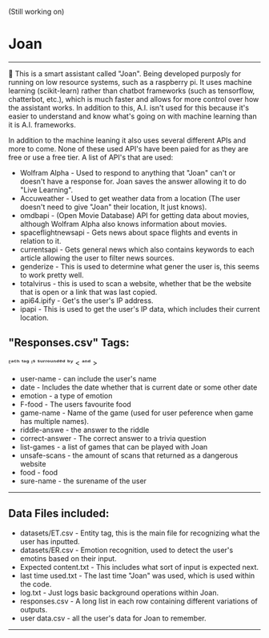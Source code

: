 (Still working on)

# Joan
______________________________________________________________________________________________________________
🤖 This is a smart assistant called "Joan". Being developed purposly for running on low resource systems, such as a raspberry pi. It uses machine learning (scikit-learn) rather than chatbot frameworks (such as tensorflow, chatterbot, etc.), which is much faster and allows for more control over how the assistant works. In addition to this, A.I. isn't used for this because it's easier to understand and know what's going on with machine learning than it is A.I. frameworks.

In addition to the machine leaning it also uses several different APIs and more to come. None of these used API's have been paied for as they are free or use a free tier. A list of API's that are used:
- Wolfram  Alpha - Used to respond to anything that "Joan" can't or doesn't have a response for. Joan saves the answer allowing it to do "Live Learning".
- Accuweather - Used to get weather data from a location (The user doesn't need to give "Joan" their location, It just knows).
- omdbapi - (Open Movie Database) API for getting data about movies, although Wolfram Alpha also knows information about movies.
- spaceflightnewsapi - Gets news about space flights and events in relation to it.
- currentsapi - Gets general news which also contains keywords to each article allowing the user to filter news sources.
- genderize - This is used to determine what gener the user is, this seems to work pretty well.
- totalvirus - this is used to scan a website, whether that be the website that is open or a link that was last copied.
- api64.ipify - Get's the user's IP address.
- ipapi - This is used to get the user's IP data, which includes their current location.



## "Responses.csv" Tags:
ᴱᵃᶜʰ ᵗᵃᵍ ᶦˢ ˢᵘʳʳᵒᵘⁿᵈᵉᵈ ᵇʸ < ᵃⁿᵈ >

- user-name - can include the user's name
- date - Includes the date whether that is current date or some other date
- emotion - a type of emotion
- F-food - The users favourite food
- game-name - Name of the game (used for user peference when game has multiple names).
- riddle-answe - the answer to the riddle
- correct-answer - The correct answer to a trivia question
- list-games - a list of games that can be played with Joan
- unsafe-scans - the amount of scans that returned as a dangerous website
- food - food
- sure-name - the surename of the user
______________________________________________________________________________________________________________

## Data Files included:

- datasets/ET.csv - Entity tag, this is the main file for recognizing what the user has inputted.
- datasets/ER.csv - Emotion recognition, used to detect the user's emotins based on their input.
- Expected content.txt - This includes what sort of input is expected next.
- last time used.txt - The last time "Joan" was used, which is used within the code.
- log.txt - Just logs basic background operations within Joan.
- responses.csv - A long list in each row containing different variations of outputs.
- user data.csv - all the user's data for Joan to remember.

______________________________________________________________________________________________________________
  
